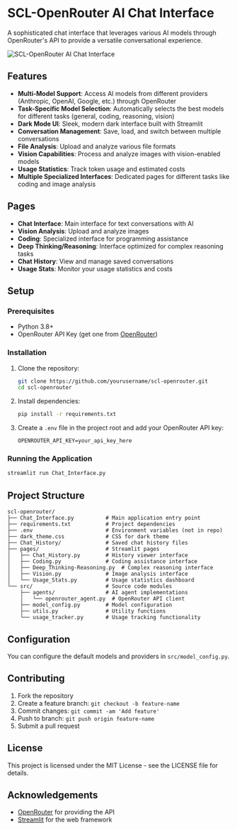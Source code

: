 # SCL-OpenRouter AI Chat Interface

A sophisticated chat interface that leverages various AI models through OpenRouter's API to provide a versatile conversational experience.

![SCL-OpenRouter AI Chat Interface](https://raw.githubusercontent.com/username/scl-openrouter/main/assets/screenshot.png)

## Features

- **Multi-Model Support**: Access AI models from different providers (Anthropic, OpenAI, Google, etc.) through OpenRouter
- **Task-Specific Model Selection**: Automatically selects the best models for different tasks (general, coding, reasoning, vision)
- **Dark Mode UI**: Sleek, modern dark interface built with Streamlit
- **Conversation Management**: Save, load, and switch between multiple conversations
- **File Analysis**: Upload and analyze various file formats
- **Vision Capabilities**: Process and analyze images with vision-enabled models
- **Usage Statistics**: Track token usage and estimated costs
- **Multiple Specialized Interfaces**: Dedicated pages for different tasks like coding and image analysis

## Pages

- **Chat Interface**: Main interface for text conversations with AI
- **Vision Analysis**: Upload and analyze images
- **Coding**: Specialized interface for programming assistance
- **Deep Thinking/Reasoning**: Interface optimized for complex reasoning tasks
- **Chat History**: View and manage saved conversations
- **Usage Stats**: Monitor your usage statistics and costs

## Setup

### Prerequisites

- Python 3.8+
- OpenRouter API Key (get one from [OpenRouter](https://openrouter.ai))

### Installation

1. Clone the repository:
   ```bash
   git clone https://github.com/yourusername/scl-openrouter.git
   cd scl-openrouter
   ```

2. Install dependencies:
   ```bash
   pip install -r requirements.txt
   ```

3. Create a `.env` file in the project root and add your OpenRouter API key:
   ```
   OPENROUTER_API_KEY=your_api_key_here
   ```

### Running the Application

```bash
streamlit run Chat_Interface.py
```

## Project Structure

```
scl-openrouter/
├── Chat_Interface.py          # Main application entry point
├── requirements.txt           # Project dependencies
├── .env                       # Environment variables (not in repo)
├── dark_theme.css             # CSS for dark theme
├── Chat_History/              # Saved chat history files
├── pages/                     # Streamlit pages
│   ├── Chat_History.py        # History viewer interface
│   ├── Coding.py              # Coding assistance interface
│   ├── Deep_Thinking-Reasoning.py  # Complex reasoning interface
│   ├── Vision.py              # Image analysis interface
│   └── Usage_Stats.py         # Usage statistics dashboard
└── src/                       # Source code modules
    ├── agents/                # AI agent implementations
    │   └── openrouter_agent.py  # OpenRouter API client
    ├── model_config.py        # Model configuration
    ├── utils.py               # Utility functions
    └── usage_tracker.py       # Usage tracking functionality
```

## Configuration

You can configure the default models and providers in `src/model_config.py`.

## Contributing

1. Fork the repository
2. Create a feature branch: `git checkout -b feature-name`
3. Commit changes: `git commit -am 'Add feature'`
4. Push to branch: `git push origin feature-name`
5. Submit a pull request

## License

This project is licensed under the MIT License - see the LICENSE file for details.

## Acknowledgements

- [OpenRouter](https://openrouter.ai) for providing the API
- [Streamlit](https://streamlit.io) for the web framework
